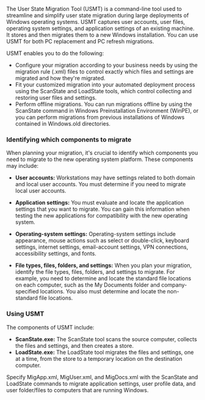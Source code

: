 The User State Migration Tool (USMT) is a command-line tool used to streamline and simplify user state migration during large deployments of Windows operating systems. USMT captures user accounts, user files, operating system settings, and application settings of an existing machine. It stores and then migrates them to a new Windows installation. You can use USMT for both PC replacement and PC refresh migrations.

USMT enables you to do the following:

 -  Configure your migration according to your business needs by using the migration rule (.xml) files to control exactly which files and settings are migrated and how they're migrated.
 -  Fit your customized migration into your automated deployment process using the ScanState and LoadState tools, which control collecting and restoring user files and settings.
 -  Perform offline migrations. You can run migrations offline by using the ScanState command in Windows Preinstallation Environment (WinPE), or you can perform migrations from previous installations of Windows contained in Windows.old directories.

### Identifying which components to migrate

When planning your migration, it's crucial to identify which components you need to migrate to the new operating system platform. These components may include:

 -  **User accounts:** Workstations may have settings related to both domain and local user accounts. You must determine if you need to migrate local user accounts.
 -  **Application settings:** You must evaluate and locate the application settings that you want to migrate. You can gain this information when testing the new applications for compatibility with the new operating system.

 -  **Operating-system settings:** Operating-system settings include appearance, mouse actions such as select or double-click, keyboard settings, internet settings, email-account settings, VPN connections, accessibility settings, and fonts.
 -  **File types, files, folders, and settings:** When you plan your migration, identify the file types, files, folders, and settings to migrate. For example, you need to determine and locate the standard file locations on each computer, such as the My Documents folder and company-specified locations. You also must determine and locate the non-standard file locations.

### Using USMT

The components of USMT include:

 -  **ScanState.exe:** The ScanState tool scans the source computer, collects the files and settings, and then creates a store.
 -  **LoadState.exe:** The LoadState tool migrates the files and settings, one at a time, from the store to a temporary location on the destination computer.

Specify MigApp.xml, MigUser.xml, and MigDocs.xml with the ScanState and LoadState commands to migrate application settings, user profile data, and user folder/files to computers that are running Windows.
